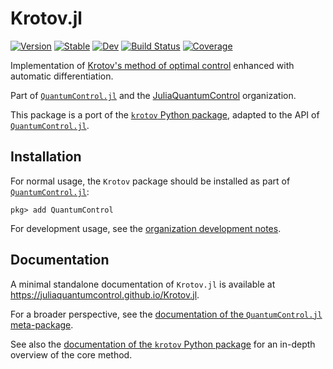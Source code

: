 # Krotov.jl

[![Version](https://juliahub.com/docs/Krotov/version.svg)](https://juliahub.com/ui/Packages/Krotov/3mCxK)
[![Stable](https://img.shields.io/badge/docs-stable-blue.svg)](https://juliaquantumcontrol.github.io/Krotov.jl/)
[![Dev](https://img.shields.io/badge/docs-dev-blue.svg)](https://juliaquantumcontrol.github.io/Krotov.jl/dev)
[![Build Status](https://github.com/JuliaQuantumControl/Krotov.jl/workflows/CI/badge.svg)](https://github.com/JuliaQuantumControl/Krotov.jl/actions)
[![Coverage](https://codecov.io/gh/JuliaQuantumControl/Krotov.jl/branch/master/graph/badge.svg)](https://codecov.io/gh/JuliaQuantumControl/Krotov.jl)

Implementation of [Krotov's method of optimal control](https://arxiv.org/abs/1008.5126) enhanced with automatic differentiation.

Part of [`QuantumControl.jl`][QuantumControl] and the [JuliaQuantumControl][] organization.

This package is a port of the [`krotov` Python package](https://github.com/qucontrol/krotov#readme), adapted to the API  of [`QuantumControl.jl`][QuantumControl].

## Installation

For normal usage, the `Krotov` package should be installed as part of [`QuantumControl.jl`][QuantumControl]:

~~~
pkg> add QuantumControl
~~~

For development usage, see the [organization development notes](https://github.com/JuliaQuantumControl#development).

## Documentation

A minimal standalone documentation of `Krotov.jl` is available at <https://juliaquantumcontrol.github.io/Krotov.jl>.

For a broader perspective, see the [documentation of the `QuantumControl.jl` meta-package](https://juliaquantumcontrol.github.io/QuantumControl.jl/).

See also the [documentation of the `krotov` Python package](https://qucontrol.github.io/krotov) for an in-depth overview of the core method.

[QuantumControl]: https://github.com/JuliaQuantumControl/QuantumControl.jl#readme
[JuliaQuantumControl]: https://github.com/JuliaQuantumControl
